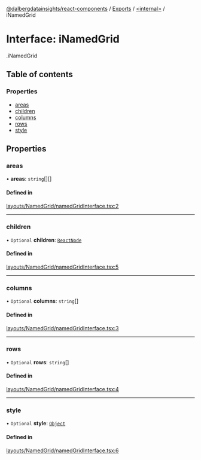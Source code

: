[@dalbergdatainsights/react-components](../README.md) / [Exports](../modules.md) / [<internal\>](../modules/internal_.md) / iNamedGrid

# Interface: iNamedGrid

[<internal>](../modules/internal_.md).iNamedGrid

## Table of contents

### Properties

- [areas](internal_.iNamedGrid.md#areas)
- [children](internal_.iNamedGrid.md#children)
- [columns](internal_.iNamedGrid.md#columns)
- [rows](internal_.iNamedGrid.md#rows)
- [style](internal_.iNamedGrid.md#style)

## Properties

### areas

• **areas**: `string`[][]

#### Defined in

[layouts/NamedGrid/namedGridInterface.tsx:2](https://github.com/DalbergDataInsights/react-components/blob/05f04a8/layouts/NamedGrid/namedGridInterface.tsx#L2)

___

### children

• `Optional` **children**: [`ReactNode`](../modules/internal_.md#reactnode)

#### Defined in

[layouts/NamedGrid/namedGridInterface.tsx:5](https://github.com/DalbergDataInsights/react-components/blob/05f04a8/layouts/NamedGrid/namedGridInterface.tsx#L5)

___

### columns

• `Optional` **columns**: `string`[]

#### Defined in

[layouts/NamedGrid/namedGridInterface.tsx:3](https://github.com/DalbergDataInsights/react-components/blob/05f04a8/layouts/NamedGrid/namedGridInterface.tsx#L3)

___

### rows

• `Optional` **rows**: `string`[]

#### Defined in

[layouts/NamedGrid/namedGridInterface.tsx:4](https://github.com/DalbergDataInsights/react-components/blob/05f04a8/layouts/NamedGrid/namedGridInterface.tsx#L4)

___

### style

• `Optional` **style**: [`Object`](../modules/internal_.md#object)

#### Defined in

[layouts/NamedGrid/namedGridInterface.tsx:6](https://github.com/DalbergDataInsights/react-components/blob/05f04a8/layouts/NamedGrid/namedGridInterface.tsx#L6)
